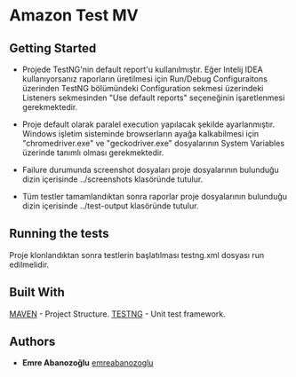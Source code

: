 # Amazon Test MV

## Getting Started


* Projede TestNG'nin default report'u kullanılmıştır. Eğer Intelij IDEA kullanıyorsanız raporların üretilmesi için Run/Debug Configuraitons üzerinden TestNG bölümündeki Configuration sekmesi üzerindeki Listeners sekmesinden "Use default reports" seçeneğinin işaretlenmesi gerekmektedir.

* Proje default olarak paralel execution yapılacak şekilde ayarlanmıştır. Windows işletim sisteminde browserların ayağa kalkabilmesi için "chromedriver.exe" ve "geckodriver.exe" dosyalarının System Variables üzerinde tanımlı olması gerekmektedir.

* Failure durumunda screenshot dosyaları proje dosyalarının bulunduğu dizin içerisinde ../screenshots klasöründe tutulur.

* Tüm testler tamamlandıktan sonra raporlar proje dosyalarının bulunduğu dizin içerisinde ../test-output klasöründe tutulur.

## Running the tests

Proje klonlandıktan sonra testlerin başlatılması testng.xml dosyası run edilmelidir.

## Built With

[MAVEN](https://maven.apache.org/) - Project Structure.
[TESTNG](https://testng.org/) - Unit test framework.

## Authors
* **Emre Abanozoğlu**  [emreabanozoglu](https://github.com/emreabanozoglu)
